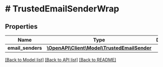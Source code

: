 # # TrustedEmailSenderWrap

## Properties

Name | Type | Description | Notes
------------ | ------------- | ------------- | -------------
**email_senders** | [**\OpenAPI\Client\Model\TrustedEmailSender**](TrustedEmailSender.md) |  | [optional]

[[Back to Model list]](../../README.md#models) [[Back to API list]](../../README.md#endpoints) [[Back to README]](../../README.md)
